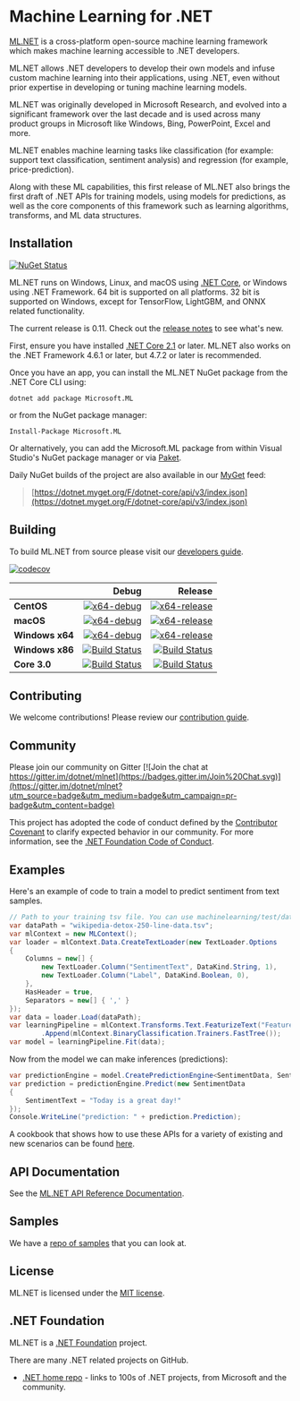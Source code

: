 

# Machine Learning for .NET

[ML.NET](https://www.microsoft.com/net/learn/apps/machine-learning-and-ai/ml-dotnet) is a cross-platform open-source machine learning framework which makes machine learning accessible to .NET developers.

ML.NET allows .NET developers to develop their own models and infuse custom machine learning into their applications, using .NET, even without prior expertise in developing or tuning machine learning models.

ML.NET was originally developed in Microsoft Research, and evolved into a significant framework over the last decade and is used across many product groups in Microsoft like Windows, Bing, PowerPoint, Excel and more.

ML.NET enables machine learning tasks like classification (for example: support text classification, sentiment analysis) and regression (for example, price-prediction).

Along with these ML capabilities, this first release of ML.NET also brings the first draft of .NET APIs for training models, using models for predictions, as well as the core components of this framework such as learning algorithms, transforms, and ML data structures. 

## Installation

[![NuGet Status](https://img.shields.io/nuget/v/Microsoft.ML.svg?style=flat)](https://www.nuget.org/packages/Microsoft.ML/)

ML.NET runs on Windows, Linux, and macOS using [.NET Core](https://github.com/dotnet/core), or Windows using .NET Framework. 64 bit is supported on all platforms. 32 bit is supported on Windows, except for TensorFlow, LightGBM, and ONNX related functionality.

The current release is 0.11. Check out the [release notes](docs/release-notes/0.11/release-0.11.md) to see what's new.

First, ensure you have installed [.NET Core 2.1](https://www.microsoft.com/net/learn/get-started) or later. ML.NET also works on the .NET Framework 4.6.1 or later, but 4.7.2 or later is recommended.

Once you have an app, you can install the ML.NET NuGet package from the .NET Core CLI using:
```
dotnet add package Microsoft.ML
```

or from the NuGet package manager:
```
Install-Package Microsoft.ML
```

Or alternatively, you can add the Microsoft.ML package from within Visual Studio's NuGet package manager or via [Paket](https://github.com/fsprojects/Paket).

Daily NuGet builds of the project are also available in our [MyGet](https://dotnet.myget.org/feed/dotnet-core/package/nuget/Microsoft.ML) feed:

> [https://dotnet.myget.org/F/dotnet-core/api/v3/index.json](https://dotnet.myget.org/F/dotnet-core/api/v3/index.json)

## Building

To build ML.NET from source please visit our [developers guide](docs/project-docs/developer-guide.md).

[![codecov](https://codecov.io/gh/dotnet/machinelearning/branch/master/graph/badge.svg?flag=production)](https://codecov.io/gh/dotnet/machinelearning)

|    | Debug | Release |
|:---|----------------:|------------------:|
|**CentOS**|[![x64-debug](https://dnceng.visualstudio.com/public/_apis/build/status/dotnet/machinelearning/MachineLearning-CI?branchName=master&jobname=CentOS&configuration=Build_Debug_Intrinsics)](https://dnceng.visualstudio.com/DotNet-Public/_build/latest?definitionId=104&branch=master)|[![x64-release](https://dnceng.visualstudio.com/public/_apis/build/status/dotnet/machinelearning/MachineLearning-CI?branchName=master&jobname=CentOS&configuration=Build_Release)](https://dnceng.visualstudio.com/DotNet-Public/_build/latest?definitionId=104&branch=master)|
|**macOS**|[![x64-debug](https://dnceng.visualstudio.com/public/_apis/build/status/dotnet/machinelearning/MachineLearning-CI?branchName=master&jobname=macOS&configuration=Build_Debug)](https://dnceng.visualstudio.com/DotNet-Public/_build/latest?definitionId=104&branch=master)|[![x64-release](https://dnceng.visualstudio.com/public/_apis/build/status/dotnet/machinelearning/MachineLearning-CI?branchName=master&jobname=macOS&configuration=Build_Release)](https://dnceng.visualstudio.com/DotNet-Public/_build/latest?definitionId=104&branch=master)|
|**Windows x64**|[![x64-debug](https://dnceng.visualstudio.com/public/_apis/build/status/dotnet/machinelearning/MachineLearning-CI?branchName=master&jobname=Windows_x64&configuration=Build_Debug)](https://dnceng.visualstudio.com/DotNet-Public/_build/latest?definitionId=104&branch=master)|[![x64-release](https://dnceng.visualstudio.com/public/_apis/build/status/dotnet/machinelearning/MachineLearning-CI?branchName=master&jobname=Windows_x64&configuration=Build_Release)](https://dnceng.visualstudio.com/DotNet-Public/_build/latest?definitionId=104&branch=master)|
|**Windows x86**|[![Build Status](https://dnceng.visualstudio.com/public/_apis/build/status/dotnet/machinelearning/MachineLearning-CI?branchName=master&jobName=Windows_x86&configuration=Build_Debug)](https://dnceng.visualstudio.com/public/_build/latest?definitionId=104?branchName=master)|[![Build Status](https://dnceng.visualstudio.com/public/_apis/build/status/dotnet/machinelearning/MachineLearning-CI?branchName=master&jobName=Windows_x86&configuration=Build_Release)](https://dnceng.visualstudio.com/public/_build/latest?definitionId=104?branchName=master)|
|**Core 3.0**|[![Build Status](https://dnceng.visualstudio.com/public/_apis/build/status/dotnet/machinelearning/MachineLearning-CI?branchName=master&jobName=core30&configuration=Build_Debug_Intrinsics)](https://dnceng.visualstudio.com/public/_build/latest?definitionId=104?branchName=master)|[![Build Status](https://dnceng.visualstudio.com/public/_apis/build/status/dotnet/machinelearning/MachineLearning-CI?branchName=master&jobName=core30&configuration=Build_Release_Intrinsics)](https://dnceng.visualstudio.com/public/_build/latest?definitionId=104?branchName=master)|

## Contributing

We welcome contributions! Please review our [contribution guide](CONTRIBUTING.md).

## Community

Please join our community on Gitter [![Join the chat at https://gitter.im/dotnet/mlnet](https://badges.gitter.im/Join%20Chat.svg)](https://gitter.im/dotnet/mlnet?utm_source=badge&utm_medium=badge&utm_campaign=pr-badge&utm_content=badge)

This project has adopted the code of conduct defined by the [Contributor Covenant](https://contributor-covenant.org/) to clarify expected behavior in our community.
For more information, see the [.NET Foundation Code of Conduct](https://dotnetfoundation.org/code-of-conduct).

## Examples

Here's an example of code to train a model to predict sentiment from text samples.

```C#
// Path to your training tsv file. You can use machinelearning/test/data/wikipedia-detox-250-line-data.tsv
var dataPath = "wikipedia-detox-250-line-data.tsv";
var mlContext = new MLContext();
var loader = mlContext.Data.CreateTextLoader(new TextLoader.Options
{
	Columns = new[] {
		new TextLoader.Column("SentimentText", DataKind.String, 1),
		new TextLoader.Column("Label", DataKind.Boolean, 0),
	},
	HasHeader = true,
	Separators = new[] { ',' }
});
var data = loader.Load(dataPath);
var learningPipeline = mlContext.Transforms.Text.FeaturizeText("Features", "SentimentText")
		.Append(mlContext.BinaryClassification.Trainers.FastTree());
var model = learningPipeline.Fit(data);
```

Now from the model we can make inferences (predictions):

```C#
var predictionEngine = model.CreatePredictionEngine<SentimentData, SentimentPrediction>(mlContext);
var prediction = predictionEngine.Predict(new SentimentData
{
    SentimentText = "Today is a great day!"
});
Console.WriteLine("prediction: " + prediction.Prediction);
```
A cookbook that shows how to use these APIs for a variety of existing and new scenarios can be found [here](docs/code/MlNetCookBook.md).

## API Documentation

See the [ML.NET API Reference Documentation](https://docs.microsoft.com/en-us/dotnet/api/?view=ml-dotnet).

## Samples

We have a [repo of samples](https://github.com/dotnet/machinelearning-samples) that you can look at.

## License

ML.NET is licensed under the [MIT license](LICENSE).

## .NET Foundation

ML.NET is a [.NET Foundation](https://www.dotnetfoundation.org/projects) project.

There are many .NET related projects on GitHub.

- [.NET home repo](https://github.com/Microsoft/dotnet) - links to 100s of .NET projects, from Microsoft and the community.
